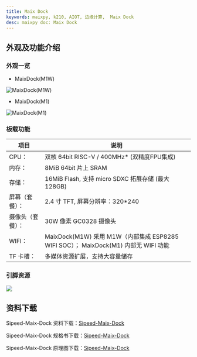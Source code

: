 ```yaml
---
title: Maix Dock
keywords: maixpy, k210, AIOT, 边缘计算,  Maix Dock
desc: maixpy doc: Maix Dock
---
```



## 外观及功能介绍

### 外观一览

- MaixDock(M1W)

![MaixDock(M1W)](../../assets/hardware/maix_dock/sipeed_maix_dock_m1w.jpg)

- MaixDock(M1)

![MaixDock(M1)](../../assets/hardware/maix_dock/sipeed_maix_dock_m1.jpg)

### 板载功能

| 项目             | 说明                                                                                |
| ---------------- | ----------------------------------------------------------------------------------- |
| CPU：            | 双核 64bit RISC-V / 400MHz* (双精度FPU集成)                                         |
| 内存：           | 8MiB 64bit 片上 SRAM                                                                |
| 存储：           | 16MiB Flash, 支持 micro SDXC 拓展存储 (最大128GB)                                   |
| 屏幕（套餐）：   | 2.4 寸 TFT, 屏幕分辨率：320\*240                                            |
| 摄像头（套餐）： | 30W 像素 GC0328 摄像头                                                              |
| WIFI：           | MaixDock(M1W) 采用 M1W（内部集成 ESP8285 WIFI SOC）； MaixDock(M1) 内部无 WIFI 功能 |
| TF 卡槽：        | 多媒体资源扩展，支持大容量储存                                                      |

### 引脚资源

![](../../assets/hardware/maix_dock/maixdock_pin_maps.svg)

## 资料下载

Sipeed-Maix-Dock 资料下载：[Sipeed-Maix-Dock](https://dl.sipeed.com/shareURL/MAIX/HDK/Sipeed-Maix-Dock)

Sipeed-Maix-Dock 规格书下载：[Sipeed-Maix-Dock](https://dl.sipeed.com/shareURL/MAIX/HDK/Sipeed-Maix-Dock/Specifications)

Sipeed-Maix-Dock 原理图下载：[Sipeed-Maix-Dock](https://dl.sipeed.com/fileList/MAIX/HDK/Sipeed-Maix-Dock/Maix-Dock_11.27/Maix-Dock_11.27%28Schematic%29.pdf)